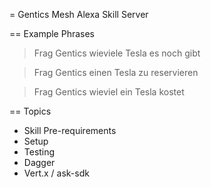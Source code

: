 = Gentics Mesh Alexa Skill Server

== Example Phrases

> Frag Gentics wieviele Tesla es noch gibt

> Frag Gentics einen Tesla zu reservieren

> Frag Gentics wieviel ein Tesla kostet

== Topics

* Skill Pre-requirements
* Setup
* Testing
* Dagger
* Vert.x / ask-sdk